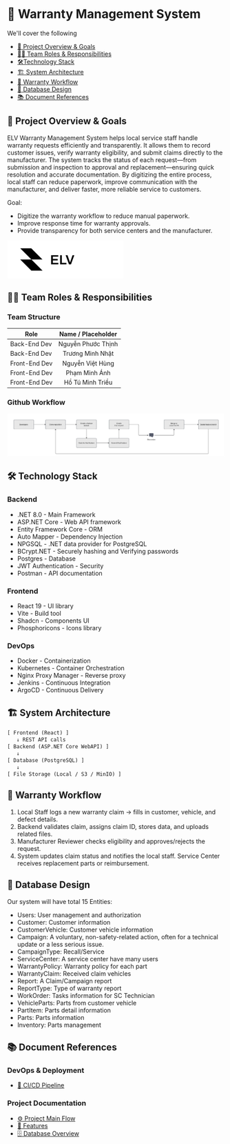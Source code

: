 # 📑 Warranty Management System

We'll cover the following
+ [🎯 Project Overview & Goals](#🎯-project-overview-goals)
+ [🧑‍💻 Team Roles & Responsibilities](#🧑‍💻-team-roles-responsibilities)
+ [ 🛠️Technology Stack](#🛠️-technology-stack)
+ [🏗️ System Architecture](#🏗️-system-architecture)
+ [🌊 Warranty Workflow](#🌊-warranty-workflow)
+ [🎨 Database Design](#🎨-database-design)
+ [📚 Document References](#📚-document-references)

## 🎯 Project Overview & Goals
ELV Warranty Management System helps local service staff handle warranty requests efficiently and transparently. It allows them to record customer issues, verify warranty eligibility, and submit claims directly to the manufacturer. The system tracks the status of each request—from submission and inspection to approval and replacement—ensuring quick resolution and accurate documentation. By digitizing the entire process, local staff can reduce paperwork, improve communication with the manufacturer, and deliver faster, more reliable service to customers.

Goal:
+ Digitize the warranty workflow to reduce manual paperwork.
+ Improve response time for warranty approvals.
+ Provide transparency for both service centers and the manufacturer.

<img src="./Resources/logo.png" alt="logo">

## 🧑‍💻 Team Roles & Responsibilities
### Team Structure
| Role              | Name / Placeholder |
| ------------------|:------------------:|
| Back-End Dev      | Nguyễn Phước Thịnh |
| Back-End Dev      | Trương Minh Nhật   |
| Front-End Dev     | Nguyễn Việt Hùng   |
| Front-End Dev     | Phạm Minh Ánh      |
| Front-End Dev     | Hồ Tú Minh Triều   |

### Github Workflow
<img src="./Resources/Github_Workflow.png" alt="Github workflow">

## 🛠️ Technology Stack
### Backend
+ .NET 8.0 - Main Framework
+ ASP.NET Core - Web API framework
+ Entity Framework Core - ORM
+ Auto Mapper - Dependency Injection
+ NPGSQL - .NET data provider for PostgreSQL
+ BCrypt.NET - Securely hashing and Verifying passwords
+ Postgres - Database
+ JWT Authentication - Security
+ Postman - API documentation

### Frontend
+ React 19 - UI library
+ Vite - Build tool
+ Shadcn - Components UI
+ Phosphoricons - Icons library

### DevOps
+ Docker - Containerization
+ Kubernetes - Container Orchestration
+ Nginx Proxy Manager - Reverse proxy
+ Jenkins - Continuous Integration
+ ArgoCD - Continuous Delivery

## 🏗️ System Architecture
```
[ Frontend (React) ]
   ↓ REST API calls
[ Backend (ASP.NET Core WebAPI) ]
   ↓
[ Database (PostgreSQL) ]
   ↓
[ File Storage (Local / S3 / MinIO) ]
```

## 🌊 Warranty Workflow
1. Local Staff logs a new warranty claim → fills in customer, vehicle, and defect details.
2. Backend validates claim, assigns claim ID, stores data, and uploads related files.
3. Manufacturer Reviewer checks eligibility and approves/rejects the request.
4. System updates claim status and notifies the local staff.
Service Center receives replacement parts or reimbursement.

## 🎨 Database Design
Our system will have total 15 Entities:

+ Users: User management and authorization
+ Customer: Customer information
+ CustomerVehicle: Customer vehicle information
+ Campaign: A voluntary, non-safety-related action, often for a technical update or a less serious issue. 
+ CampaignType: Recall/Service
+ ServiceCenter: A service center have many users
+ WarrantyPolicy: Warranty policy for each part
+ WarrantyClaim: Received claim vehicles
+ Report: A Claim/Campaign report
+ ReportType: Type of warranty report
+ WorkOrder: Tasks information for SC Technician
+ VehicleParts: Parts from customer vehicle
+ PartItem: Parts detail information
+ Parts: Parts information
+ Inventory: Parts management

## 📚 Document References
### DevOps & Deployment
+ [🚀 CI/CD Pipeline](CICD.md)
### Project Documentation
+ [⚙️ Project Main Flow](MAIN_FLOW.md)
+ [📰 Features](FEATURE.MD)
+ [🗄️ Database Overview](DATABASE.md)

